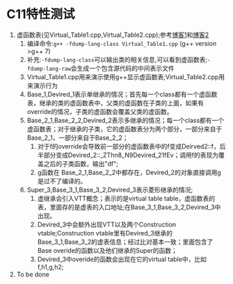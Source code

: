 <!--
 * @Author: tylerytr
 * @Date: 2023-08-02 09:48:35
 * @LastEditors: tylerytr
 * @LastEditTime: 2023-08-02 11:08:33
 * @FilePath: /CPP_example/c11_playground/README.md
 * Email:601576661@qq.com
 * Copyright (c) 2023 by tyleryin, All Rights Reserved. 
-->


# C11特性测试
1. 虚函数表(见Virtual_Table1.cpp,Virtual_Table2.cpp);参考[博客1](https://www.cnblogs.com/hamwj1991/p/12907683.html)和[博客2](https://www.cnblogs.com/Mered1th/p/10924545.html)
   1. 编译命令:`g++ -fdump-lang-class Virtual_Table1.cpp` (g++ version >g++ 7)
   2. 补充:`-fdump-lang-class`可以输出类的相关信息,可以看到虚函数表;`-fdump-lang-raw`会生成一个包含源代码的中间表示文件
   3. Virtual_Table1.cpp用来演示使用g++显示虚函数表;Virtual_Table2.cpp用来演示行为
   4. Base_1,Devired_1表示单继承的情况；首先每一个class都有一个虚函数表，继承的类的虚函数表中，父类的虚函数在子类的上面，如果有override的情况，子类的虚函数会覆盖父类的虚函数。
   5. Base_2_1,Base_2_2,Devired_2表示多继承的情况；每一个class都有一个虚函数表；对于继承的子类，它的虚函数表分为两个部分，一部分来自于Base_2_1，一部分来自于Base_2_2；
      1. 对于f的override会导致前一部分的虚函数表中的f变成Deirved2::f，后半部分变成Devired_2::_ZThn8_N9Devired_21fEv；调用f的表现为覆盖之后的子类函数，输出"df";
      2. g函数在 Base_2_1,Base_2_2中都存在，Devired_2的对象直接调用g是过不了编译的。
   6. Super_3,Base_3_1,Base_3_2,Devired_3表示菱形继承的情况;
      1. 虚继承会引入VTT概念；表示的是virtual table table，虚函数表的表，里面存的是虚表的入口地址;在Base_3_1,Base_3_2,Devired_3中出现。
      2. Devired_3中会额外出现VTT以及两个Construction vtable;Construction vtable里有Devired_3继承的Base_3_1,Base_3_2的虚表信息；经过比对基本一致；里面包含了Base overide的函数以及他们继承的Super的函数；
      3. Devired_3中overide的函数会出现在它的virtual table中，比如f,h1,g,h2;
2. To be done 